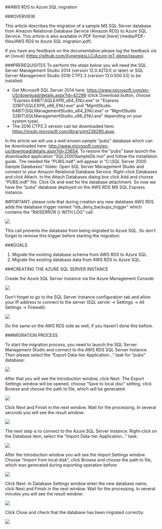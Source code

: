 ##AWS RDS to Azure SQL migration


###OVERVIEW

This article describes the migration of a sample MS SQL Server database from Amazon Relational Database Service (Amazon RDS) to Azure SQL Service.  This article is also available in PDF format [here] (media/PDF-files/AWS RDS to Azure SQL migration.pdf).

If you have any feedback on the documentation please log the feedback via an [issue] (https://github.com/XynergiesLLC/Azure-IoT-demo/issues).


###PREREQUISITES
To perform the steps below you will need the SQL Server Management Studio 2014 (version 12.0.4213.0 or later) or SQL Server Management Studio 2016 CTP2.3 (version 13.0.500.53) to be installed: 

-   Get Microsoft SQL Server 2014 here: https://www.microsoft.com/en-US/download/details.aspx?id=42299 (click Download button, choose “Express 64BIT\SQLEXPR_x64_ENU.exe” or “Express 32BIT\SQLEXPR_x86_ENU.exe” and “MgmtStudio 64BIT\SQLManagementStudio_x64_ENU.exe” or “MgmtStudio 32BIT\SQLManagementStudio_x86_ENU.exe” depending on your system type).
-   The 2016 CTP2.3 version can be downloaded here: https://msdn.microsoft.com/library/mt238290.aspx. 

In the article we will use a well-known sample “pubs” database which can be downloaded here: http://www.microsoft.com/en-us/download/details.aspx?id=23654. To restore the “pubs” base launch the downloaded application “SQL2000SampleDb.msi” and follow the installation guide. The needed file “PUBS.mdf” will appear in “C:\SQL Server 2000 Sample Databases” folder. Open SQL Server Management Studio and connect to your Amazon Relational Database Service. Right-click Databases and click Attach. In the Attach Databases dialog box click Add and choose “PUBS.mdf” file. Click Ok and wait for the database attachment. So now we have the “pubs” database deployed on the AWS RDS MS SQL Express instance. 

IMPORTANT: please note that during creation any new database AWS RDS adds the database trigger named “rds_deny_backups_trigger” which contains the “RAISERROR () WITH LOG” call. 

![](media/02/image1.png)

This call prevents the database from being migrated to Azure SQL. So don’t forget to remove this trigger before starting the migration. 

###GOALS

1.	Migrate the existing database schema from AWS RDS to Azure SQL. 
2.	Migrate the existing database data from AWS RDS to Azure SQL. 

###<span id="h.pmq4n3j5i165" class="anchor"></span>CREATING THE AZURE SQL
SERVER INSTANCE

Create the Azure SQL Server instance via the Azure Management Console: 

![](media/02/image2.png)

Don’t forget to go to the SQL Server Instance configuration tab and allow your IP address to connect to the server (SQL server -> Settings -> All Settings -> Firewall): 

![](media/02/image3.png)

Do the same on the AWS RDS side as well, if you haven’t done this before. 

###<span id="h.rf1p01hoz6yd" class="anchor"></span>MIGRATION PROCESS

To start the migration process, you need to launch the SQL Server Management Studio and connect to the AWS RDS SQL Server Instance. Then please select the “Export Data-tier Application...” task for “pubs” database: 

![](media/02/image4.png)

After that you will see the Introduction window, click Next. The Export Settings window will be opened, choose “Save to local disc” setting, click Browse and choose the path to file, which will be generated: 

![](media/02/image5.png)

Click Next and Finish in the next window. Wait for the processing. In several seconds you will see the result window:

![](media/02/image6.png)

The next step is to connect to the Azure SQL Server Instance. Right-click on the Database item, select the “Import Data-tier Application...” task: 

![](media/02/image7.png)

After the Introduction window you will see the Import Settings window. Choose “Import from local disk”, click Browse and choose the path to file, which was generated during exporting operation before: 

![](media/02/image8.png)

Click Next. In Database Settings window enter the new database name, click Next and Finish in the next window. 
Wait for the processing. In several minutes you will see the result window: 

![](media/02/image9.png)

Click Close and check that the database has been migrated correctly: 

![](media/02/image10.png)
